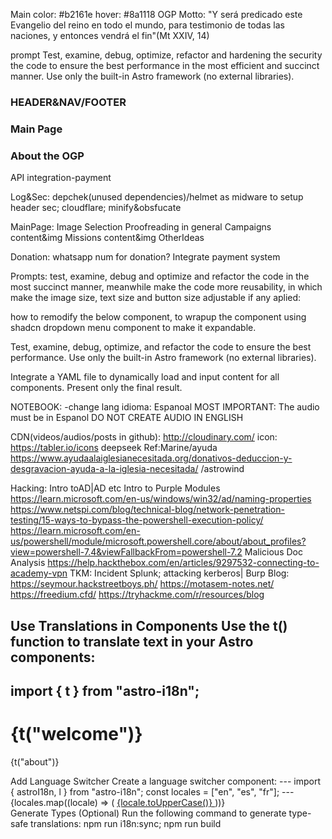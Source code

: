 Main color: #b2161e  hover: #8a1118
OGP Motto: 
"Y será predicado este Evangelio del reino en todo el mundo, para testimonio de todas las naciones, y entonces vendrá el fin"(Mt XXIV, 14)

prompt
Test, examine, debug, optimize, refactor and hardening the security the code to ensure the best performance in the most efficient and succinct manner. Use only the built-in Astro framework (no external libraries).

### HEADER&NAV/FOOTER

### Main Page

### About the  OGP

API integration-payment

Log&Sec: depchek(unused dependencies)/helmet as midware to setup header sec; cloudflare; minify&obsfucate

MainPage: Image Selection Proofreading in general Campaigns content&img Missions content&img OtherIdeas

Donation: whatsapp num for donation? Integrate payment system

Prompts: test, examine, debug and optimize and refactor the code in the most succinct manner, meanwhile make the code more reusability, in which make the image size, text size and button size adjustable if any aplied:

how to remodify the below component, to wrapup the component using shadcn dropdown menu component to make it expandable.

Test, examine, debug, optimize, and refactor the code to ensure the best performance. Use only the built-in Astro framework (no external libraries).

Integrate a YAML file to dynamically load and input content for all components. Present only the final result.

NOTEBOOK: -change lang idioma: Espanoal MOST IMPORTANT: The audio must be in Espanol DO NOT CREATE AUDIO IN ENGLISH

CDN(videos/audios/posts in github): http://cloudinary.com/ icon: https://tabler.io/icons deepseek Ref:Marine/ayuda https://www.ayudaalaiglesianecesitada.org/donativos-deduccion-y-desgravacion-ayuda-a-la-iglesia-necesitada/ /astrowind

Hacking: Intro toAD|AD etc Intro to Purple Modules https://learn.microsoft.com/en-us/windows/win32/ad/naming-properties https://www.netspi.com/blog/technical-blog/network-penetration-testing/15-ways-to-bypass-the-powershell-execution-policy/ https://learn.microsoft.com/en-us/powershell/module/microsoft.powershell.core/about/about_profiles?view=powershell-7.4&viewFallbackFrom=powershell-7.2 Malicious Doc Analysis https://help.hackthebox.com/en/articles/9297532-connecting-to-academy-vpn TKM: Incident Splunk; attacking kerberos| Burp Blog: https://seymour.hackstreetboys.ph/ https://motasem-notes.net/ https://freedium.cfd/ https://tryhackme.com/r/resources/blog

Use Translations in Components Use the t() function to translate text in your Astro components:
---
import { t } from "astro-i18n";
---
<h1>{t("welcome")}</h1>
<p>{t("about")}</p>
Add Language Switcher Create a language switcher component:
---
import { astroI18n, l } from "astro-i18n";
const locales = ["en", "es", "fr"];
---
<nav>
  {locales.map((locale) => (
    <a href={l(Astro.url.pathname, {}, { targetLocale: locale })}>
      {locale.toUpperCase()}
    </a>
  ))}
</nav>
Generate Types (Optional) Run the following command to generate type-safe translations:
npm run i18n:sync; npm run build
